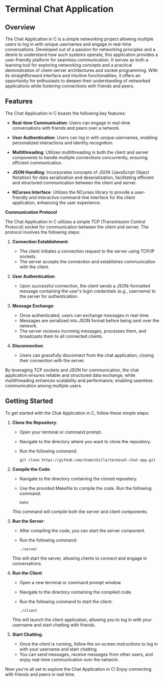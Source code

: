 # Terminal Chat Application 

## Overview

The Chat Application in C is a simple networking project allowing multiple users to log in with unique usernames and engage in real-time conversations. Developed out of a passion for networking principles and a desire to understand how such systems operate, this application provides a user-friendly platform for seamless communication. It serves as both a learning tool for exploring networking concepts and a practical demonstration of client-server architectures and socket programming. With its straightforward interface and intuitive functionalities, it offers an opportunity for enthusiasts to deepen their understanding of networked applications while fostering connections with friends and peers.



## Features

The Chat Application in C boasts the following key features:

- **Real-time Communication**: Users can engage in real-time conversations with friends and peers over a network.

- **User Authentication**: Users can log in with unique usernames, enabling personalized interactions and identity recognition.

- **Multithreading**: Utilizes multithreading in both the client and server components to handle multiple connections concurrently, ensuring efficient communication.

- **JSON Handling**: Incorporates concepts of JSON (JavaScript Object Notation) for data serialization and deserialization, facilitating efficient and structured communication between the client and server.

- **NCurses Interface**: Utilizes the NCurses library to provide a user-friendly and interactive command-line interface for the client application, enhancing the user experience.

**Communication Protocol**

The Chat Application in C utilizes a simple TCP (Transmission Control Protocol) socket for communication between the client and server. The protocol involves the following steps:

1. **Connection Establishment**:
   - The client initiates a connection request to the server using TCP/IP sockets.
   - The server accepts the connection and establishes communication with the client.

2. **User Authentication**:
   - Upon successful connection, the client sends a JSON-formatted message containing the user's login credentials (e.g., username) to the server for authentication.

3. **Message Exchange**:
   - Once authenticated, users can exchange messages in real-time.
   - Messages are serialized into JSON format before being sent over the network.
   - The server receives incoming messages, processes them, and broadcasts them to all connected clients.

4. **Disconnection**:
   - Users can gracefully disconnect from the chat application, closing their connection with the server.

By leveraging TCP sockets and JSON for communication, the chat application ensures reliable and structured data exchange, while multithreading enhances scalability and performance, enabling seamless communication among multiple users.



## Getting Started

To get started with the Chat Application in C, follow these simple steps:

1. **Clone the Repository**:
   - Open your terminal or command prompt.
   - Navigate to the directory where you want to clone the repository.
   - Run the following command:

     ```
     git clone https://github.com/shamitbilla/terminal-chat-app.git
     ```

2. **Compile the Code**:
   - Navigate to the directory containing the cloned repository.
   - Use the provided Makefile to compile the code. Run the following command:

     ```
     make
     ```
   This command will compile both the server and client components.

3. **Run the Server**:
   - After compiling the code, you can start the server component.
   - Run the following command:

     ```
     ./server
     ```
   This will start the server, allowing clients to connect and engage in conversations.

4. **Run the Client**:
   - Open a new terminal or command prompt window.
   - Navigate to the directory containing the compiled code.
   - Run the following command to start the client:

     ```
     ./client
     ```
   This will launch the client application, allowing you to log in with your username and start chatting with friends.

5. **Start Chatting**:
   - Once the client is running, follow the on-screen instructions to log in with your username and start chatting.
   - You can send messages, receive messages from other users, and enjoy real-time communication over the network.

Now you're all set to explore the Chat Application in C! Enjoy connecting with friends and peers in real time.


